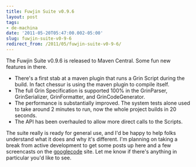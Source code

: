 ```yaml
---
title: Fuwjin Suite v0.9.6
layout: post
tags: 
- de-machina
date: '2011-05-20T05:47:00.002-05:00'
slug: fuwjin-suite-v0-9-6
redirect_from: /2011/05/fuwjin-suite-v0-9-6/
---
```

The Fuwjin Suite v0.9.6 is released to Maven Central. Some fun new features in there.

* There's a first stab at a maven plugin that runs a Grin Script during the build. In fact chessur is using the maven plugin to compile itself.
* The full Grin Specification is supported 100% in the GrinParser, GrinSerializer, GrinFormatter, and GrinCodeGenerator.
* The performance is substantially improved. The system tests alone used to take around 2 minutes to run, now the whole project builds in 20 seconds.
* The API has been overhauled to allow more direct calls to the Scripts.

The suite really is ready for general use, and I'd be happy to help folks understand what it does and why it's different. I'm planning on taking a break from active development to get some posts up here and a few screencasts on the [googlecode][1] site. Let me know if there's anything in particular you'd like to see.

[1]: http://fuwjin.googlecode.com "development"